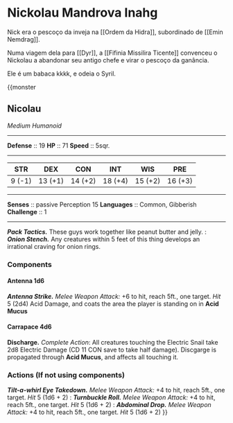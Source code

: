 # Nickolau Mandrova Inahg

Nick era o pescoço da inveja na [[Ordem da Hidra]], subordinado de [[Emin Nemdrag]].

Numa viagem dela para [[Dyr]], a [[Fifinia Missilira Ticente]] convenceu o Nickolau a abandonar seu antigo chefe e virar o pescoço da ganância.

Ele é um babaca kkkk, e odeia o Syril.

{{monster
## Nicolau
*Medium Humanoid*
___
**Defense**     :: 19
**HP**          :: 71
**Speed**       :: 5sqr.
___
|  STR   |   DEX   |   CON   |   INT   |   WIS   |   PRE   |
|:------:|:-------:|:-------:|:-------:|:-------:|:-------:|
| 9 (-1) | 13 (+1) | 14 (+2) | 18 (+4) | 15 (+2) | 16 (+3) |
___
**Senses**               :: passive Perception 15
**Languages**            :: Common, Gibberish
**Challenge**            :: 1
___
***Pack Tactics.*** These guys work together like peanut butter and jelly.
:
***Onion Stench.*** Any creatures within 5 feet of this thing develops an irrational craving for onion rings.

### Components
#### Antenna 1d6
***Antenna Strike.*** *Melee Weapon Attack:* +6 to hit, reach 5ft., one target. *Hit* 5 (2d4) Acid Damage, and coats the area the player is standing on in **Acid Mucus**
 
#### Carrapace 4d6
**Discharge.** *Complete Action*: All creatures touching the Electric Snail take 2d8 Electric Damage (CD 11 CON save to take half damage). Discgarge is propagated through **Acid Mucus**, and affects all touching it.

### Actions (If not using components)
***Tilt-a-whirl Eye Takedown.*** *Melee Weapon Attack:* +4 to hit, reach 5ft., one target. *Hit* 5 (1d6 + 2) 
:
***Turnbuckle Roll.*** *Melee Weapon Attack:* +4 to hit, reach 5ft., one target. *Hit* 5 (1d6 + 2) 
:
***Abdominal Drop.*** *Melee Weapon Attack:* +4 to hit, reach 5ft., one target. *Hit* 5 (1d6 + 2) 
}}

